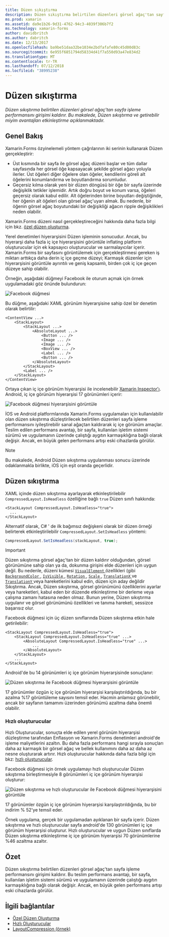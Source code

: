 ```yaml
---
title: Düzen sıkıştırma
description: Düzen sıkıştırma belirtilen düzenleri görsel ağaç'tan sayfa işleme performansını girişimi kaldırır. Bu makalede, Düzen sıkıştırma ve getirebilir miyim avantajları etkinleştirme açıklanmaktadır.
ms.prod: xamarin
ms.assetid: da9e1b26-9d31-4762-94c3-4039f306b7f2
ms.technology: xamarin-forms
author: davidbritch
ms.author: dabritch
ms.date: 12/13/2017
ms.openlocfilehash: ba9be51daa32be1034e2bdfafafe80c45d00d83c
ms.sourcegitcommit: 6e955f6851794d58334d41f7a550d93a47e834d2
ms.translationtype: MT
ms.contentlocale: tr-TR
ms.lasthandoff: 07/12/2018
ms.locfileid: "38995238"
---
```

# <a name="layout-compression"></a>Düzen sıkıştırma

_Düzen sıkıştırma belirtilen düzenleri görsel ağaç'tan sayfa işleme performansını girişimi kaldırır. Bu makalede, Düzen sıkıştırma ve getirebilir miyim avantajları etkinleştirme açıklanmaktadır._

## <a name="overview"></a>Genel Bakış

Xamarin.Forms özyinelemeli yöntem çağrılarının iki serinin kullanarak Düzen gerçekleştirir:

- Üst kısmında bir sayfa ile görsel ağaç düzeni başlar ve tüm dallar sayfasında her görsel öğe kapsayacak şekilde görsel ağacı yoluyla ilerler. Üst öğeleri diğer öğelere olan öğeler, kendilerini göreli alt öğelerini konumlandırma ve boyutlandırma sorumludur.
- Geçersiz kılma olarak yeni bir düzen döngüsü bir öğe bir sayfa üzerinde değişiklik tetikler işlemidir. Artık doğru boyut ve konum varsa, öğeleri geçersiz olarak kabul edilir. Alt öğelerinden birine boyutları değiştiğinde, her öğenin alt öğeleri olan görsel ağaç'uyarı almak. Bu nedenle, bir öğenin görsel ağaç boyutundaki bir değişikliği ağacın ripple değişiklikleri neden olabilir.

Xamarin.Forms düzeni nasıl gerçekleştireceğini hakkında daha fazla bilgi için bkz. [özel düzen oluşturma](~/xamarin-forms/user-interface/layouts/custom.md).

Yerel denetimleri hiyerarşisini Düzen işleminin sonucudur. Ancak, bu hiyerarşi daha fazla iç içe hiyerarşisini görüntüle inflating platform oluşturucular için ek kapsayıcı oluşturucular ve sarmalayıcılar içerir. Xamarin.Forms bir sayfasını görüntülemek için gerçekleştirmesi gereken iş miktarı arttıkça daha derin iç içe geçme düzeyi; Karmaşık düzenler için hiyerarşisini görüntüle ayrıntılı ve geniş kapsamlı, birden çok iç içe geçen düzeye sahip olabilir.

Örneğin, aşağıdaki düğmeyi Facebook ile oturum açmak için örnek uygulamadaki göz önünde bulundurun:

![](layout-compression-images/facebook-button.png "Facebook düğmesi")

Bu düğme, aşağıdaki XAML görünüm hiyerarşisine sahip özel bir denetim olarak belirtilir:

```xaml
<ContentView ...>
    <StackLayout>
        <StackLayout ...>
            <AbsoluteLayout ...>
                <Button ... />    
                <Image ... />
                <Image ... />
                <BoxView ... />
                <Label ... />
                <Button ... />
            </AbsoluteLayout>
        </StackLayout>
        <Label ... />
    </StackLayout>    
</ContentView>
```

Ortaya çıkan iç içe görünüm hiyerarşisi ile incelenebilir [Xamarin Inspector'ı](~/tools/inspector/index.md). Android, iç içe görünüm hiyerarşisi 17 görünümleri içerir:

![](layout-compression-images/no-compression.png "Facebook düğmesi hiyerarşisini görüntüle")

İOS ve Android platformlarında Xamarin.Forms uygulamaları için kullanılabilir olan düzen sıkıştırma düzleştirilecek belirtilen düzenleri sayfa işleme performansını iyileştirebilir sanal ağaçtan kaldırarak iç içe görünüm amaçlar. Teslim edilen performans avantajı, bir sayfa, kullanılan işletim sistemi sürümü ve uygulamanın üzerinde çalıştığı aygıtın karmaşıklığına bağlı olarak değişir. Ancak, en büyük gelen performans artışı eski cihazlarda görülür.

> [!NOTE]
> Bu makalede, Android Düzen sıkıştırma uygulanması sonucu üzerinde odaklanmakla birlikte, iOS için eşit oranda geçerlidir.

## <a name="layout-compression"></a>Düzen sıkıştırma

XAML içinde düzen sıkıştırma ayarlayarak etkinleştirilebilir `CompressedLayout.IsHeadless` özelliğine bağlı `true` Düzen sınıfı hakkında:

```xaml
<StackLayout CompressedLayout.IsHeadless="true">
  ...
</StackLayout>   
```

Alternatif olarak, C# ' de ilk bağımsız değişkeni olarak bir düzen örneği belirterek etkinleştirilebilir `CompressedLayout.SetIsHeadless` yöntemi:

```csharp
CompressedLayout.SetIsHeadless(stackLayout, true);
```

> [!IMPORTANT]
> Düzen sıkıştırma görsel ağaç'tan bir düzen kaldırır olduğundan, görsel görünümüne sahip olan ya da, dokunma girişini elde düzenleri için uygun değil. Bu nedenle, düzeni kümesi [ `VisualElement` ](xref:Xamarin.Forms.VisualElement) özellikleri (gibi [ `BackgroundColor` ](xref:Xamarin.Forms.VisualElement.BackgroundColor), [ `IsVisible` ](xref:Xamarin.Forms.VisualElement.IsVisible), [ `Rotation` ](xref:Xamarin.Forms.VisualElement.Rotation), [ `Scale` ](xref:Xamarin.Forms.VisualElement.Scale), [ `TranslationX` ](xref:Xamarin.Forms.VisualElement.TranslationX) ve [ `TranslationY` ](xref:Xamarin.Forms.VisualElement.TranslationY) veya hareketlerini kabul edin, düzen için aday değildir Sıkıştırma. Ancak, Düzen sıkıştırma, görsel görünümünü özelliklerini ayarlar veya hareketleri, kabul eden bir düzende etkinleştirme bir derleme veya çalışma zamanı hatasına neden olmaz. Bunun yerine, Düzen sıkıştırma uygulanır ve görsel görünümünü özellikleri ve tanıma hareketi, sessizce başarısız olur.

Facebook düğmesi için üç düzen sınıflarında Düzen sıkıştırma etkin hale getirilebilir:

```xaml
<StackLayout CompressedLayout.IsHeadless="true">
    <StackLayout CompressedLayout.IsHeadless="true" ...>
        <AbsoluteLayout CompressedLayout.IsHeadless="true" ...>
            ...
        </AbsoluteLayout>
    </StackLayout>
    ...
</StackLayout>  
```

Android'de bu 14 görünümleri iç içe görünüm hiyerarşisinde sonuçlanır:

![](layout-compression-images/layout-compression.png "Düzen sıkıştırma ile Facebook düğmesi hiyerarşisini görüntüle")

17 görünümler özgün iç içe görünüm hiyerarşisi karşılaştırıldığında, bu bir azalma %17 görüntüleme sayısını temsil eder. Hacmin anlamsız görünebilir, ancak bir sayfanın tamamını üzerinden görünümü azaltma daha önemli olabilir.

### <a name="fast-renderers"></a>Hızlı oluşturucular

Hızlı Oluşturucular, sonuçta elde edilen yerel görünüm hiyerarşisi düzleştirme tarafından Enflasyon ve Xamarin.Forms denetimleri android'de işleme maliyetlerini azaltın. Bu daha fazla performans hangi sırayla sonuçları daha az karmaşık bir görsel ağaç ve bellek kullanımını daha az daha az nesne oluşturarak artırır. Hızlı oluşturucular hakkında daha fazla bilgi için bkz: [hızlı oluşturucular](~/xamarin-forms/internals/fast-renderers.md).

Facebook düğmesi için örnek uygulamayı hızlı oluşturucular Düzen sıkıştırma birleştirmesiyle 8 görünümleri iç içe görünüm hiyerarşisi oluşturur:

![](layout-compression-images/layout-compression-with-fast-renderers.png "Düzen sıkıştırma ve hızlı oluşturucular ile Facebook düğmesi hiyerarşisini görüntüle")

17 görünümler özgün iç içe görünüm hiyerarşisi karşılaştırıldığında, bu bir indirim % 52'ye temsil eder.

Örnek uygulama, gerçek bir uygulamadan ayıklanan bir sayfa içerir. Düzen sıkıştırma ve hızlı oluşturucular sayfa android'de 130 görünümleri iç içe görünüm hiyerarşisi oluşturur. Hızlı oluşturucular ve uygun Düzen sınıflarda Düzen sıkıştırma etkinleştirme iç içe görünüm hiyerarşisi 70 görünümlerine %46 azaltma azaltır.

## <a name="summary"></a>Özet

Düzen sıkıştırma belirtilen düzenleri görsel ağaç'tan sayfa işleme performansını girişimi kaldırır. Bu teslim performans avantajı, bir sayfa, kullanılan işletim sistemi sürümü ve uygulamanın üzerinde çalıştığı aygıtın karmaşıklığına bağlı olarak değişir. Ancak, en büyük gelen performans artışı eski cihazlarda görülür.


## <a name="related-links"></a>İlgili bağlantılar

- [Özel Düzen Oluşturma](~/xamarin-forms/user-interface/layouts/custom.md)
- [Hızlı Oluşturucular](~/xamarin-forms/internals/fast-renderers.md)
- [LayoutCompression (örnek)](https://developer.xamarin.com/samples/xamarin-forms/userinterface/layoutcompression/)
